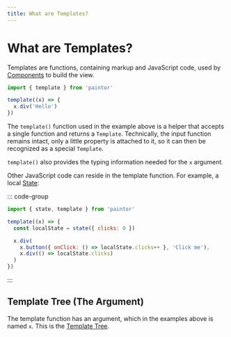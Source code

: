 ```yaml
---
title: What are Templates?
---
```


# What are Templates?

Templates are functions, containing markup and JavaScript code, used by
[Components](../components/components.md) to build the view.

```js
import { template } from 'paintor'

template((x) => {
  x.div('Hello')
})
```

The `template()` function used in the example above is a helper that accepts
a single function and returns a `Template`. Technically, the input function
remains intact, only a little property is attached to it, so it can then be
recognized as a special `Template`.

`template()` also provides the typing information needed for the `x` argument.

Other JavaScript code can reside in the template function. For example, a local
[State](../reactivity/states.md):

::: code-group
```javascript
import { state, template } from 'paintor'

template((x) => {
  const localState = state({ clicks: 0 })

  x.div(
    x.button({ onClick: () => localState.clicks++ }, 'Click me'),
    x.div(() => localState.clicks)
  )
})
```
:::

## Template Tree (The Argument)

The template function has an argument, which in the examples above is named `x`.
This is the [Template Tree](./template-tree.md).
